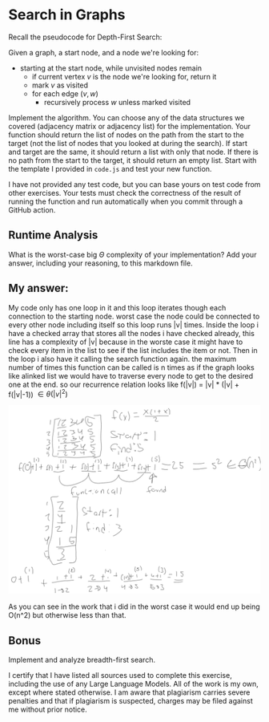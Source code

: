 # Search in Graphs

Recall the pseudocode for Depth-First Search:

Given a graph, a start node, and a node we're looking for:
- starting at the start node, while unvisited nodes remain
    - if current vertex $v$ is the node we're looking for, return it
    - mark $v$ as visited
    - for each edge $(v,w)$
        - recursively process $w$ unless marked visited

Implement the algorithm. You can choose any of the data structures we covered
(adjacency matrix or adjacency list) for the implementation. Your function
should return the list of nodes on the path from the start to the target (not
the list of nodes that you looked at during the search). If start and target are
the same, it should return a list with only that node. If there is no path from
the start to the target, it should return an empty list. Start with the template
I provided in `code.js` and test your new function.

I have not provided any test code, but you can base yours on test code from
other exercises. Your tests must check the correctness of the result of running
the function and run automatically when you commit through a GitHub action.

## Runtime Analysis

What is the worst-case big $\Theta$ complexity of your implementation? Add your
answer, including your reasoning, to this markdown file.

## My answer:
My code only has one loop in it and this loop iterates though each connection to the starting node. worst case the node could be connected to every other node including itself so this loop runs |v| times. 
Inside the loop i have a checked array that stores all the nodes i have checked already, this line has a complexity of |v| because in the worste case it might have to check every item in the list to see if the list includes the item or not.
Then in the loop i also have it calling the search function again. the maximum number of times this function can be called is n times as if the graph looks like alinked list we would have to traverse every node to get to the desired one at the end.
so our recurrence relation looks like f(|v|) = |v| * (|v| + f(|v|-1)) $\in \theta(|v|^2)$

![my math](image.png)

As you can see in the work that i did in the worst case it would end up being O(n^2) but otherwise less than that.

## Bonus

Implement and analyze breadth-first search.


I certify that I have listed all sources used to complete this exercise, including the use of any Large Language Models. All of the work is my own, except where stated otherwise. I am aware that plagiarism carries severe penalties and that if plagiarism is suspected, charges may be filed against me without prior notice.